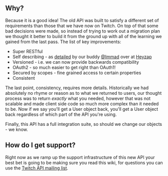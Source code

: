 ## Why?

Because it is a good idea! The old API was built to satisfy a different set of requirements than those that we have now on Twitch. On top of that some bad decisions were made, so instead of trying to work out a migration plan we thought it better to build it from the ground up with all of the learning we gained from the last pass. The list of key improvements:

* Super RESTful
* Self describing - as [detailed](http://stdout.heyzap.com/2012/03/07/how-to-write-a-self-documenting-api/) by our buddy [@Immad](https://twitter.com/immad) over at [Heyzap](http://www.heyzap.com/)
* Versioned - i.e. we can now provide backwards compatibility
* OAuth2 - so much easier to get right than OAuth1!
* Secured by scopes - fine grained access to certain properties
* Consistent

The last point, consistency, requires more details. Historically we had absolutely no rhyme or reason as to what we returned to users, our thought process was to return _exactly_ what you needed, however that was not scalable and made client side code so much more complex than it needed to be. Now if we say you'll get a User object back, you'll get a User object back regardless of which part of the API you're using.

Finally, this API has a full integration suite, so should we change our objects - we know.

## How do I get support?

Right now as we ramp up the support infrastructure of this new API your best bet is going to be making sure you read this wiki, for questions you can use the [Twitch API mailing list](https://groups.google.com/forum/?fromgroups#!forum/twitch-api).